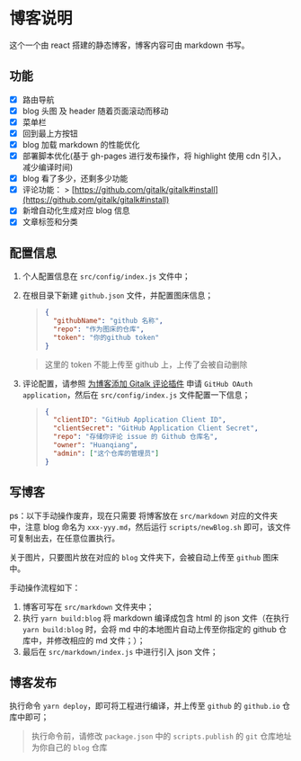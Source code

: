 # 博客说明

这个一个由 react 搭建的静态博客，博客内容可由 markdown 书写。

## 功能

- [x] 路由导航
- [x] blog 头图 及 header 随着页面滚动而移动
- [x] 菜单栏
- [x] 回到最上方按钮
- [x] blog 加载 markdown 的性能优化
- [x] 部署脚本优化(基于 gh-pages 进行发布操作，将 highlight 使用 cdn 引入，减少编译时间)
- [x] blog 看了多少，还剩多少功能
- [x] 评论功能： > [https://github.com/gitalk/gitalk#install](https://github.com/gitalk/gitalk#install)
- [x] 新增自动化生成对应 blog 信息
- [x] 文章标签和分类

## 配置信息

1. 个人配置信息在 `src/config/index.js` 文件中；
2. 在根目录下新建 `github.json` 文件，并配置图床信息；

   > ```json
   > {
   >   "githubName": "github 名称",
   >   "repo": "作为图床的仓库",
   >   "token": "你的github token"
   > }
   > ```

   > 这里的 token 不能上传至 github 上，上传了会被自动删除

3. 评论配置，请参照 [为博客添加 Gitalk 评论插件](https://zhuanlan.zhihu.com/p/81270400) 申请 `GitHub OAuth application`，然后在 `src/config/index.js` 文件配置一下信息；

   > ```json
   > {
   >   "clientID": "GitHub Application Client ID",
   >   "clientSecret": "GitHub Application Client Secret",
   >   "repo": "存储你评论 issue 的 Github 仓库名",
   >   "owner": "Huanqiang",
   >   "admin": ["这个仓库的管理员"]
   > }
   > ```

## 写博客

ps：以下手动操作废弃，现在只需要 将博客放在 `src/markdown` 对应的文件夹中，注意 blog 命名为 `xxx-yyy.md`，然后运行 `scripts/newBlog.sh` 即可，该文件可复制出去，在任意位置执行。

关于图片，只要图片放在对应的 `blog` 文件夹下，会被自动上传至 `github` 图床中。

手动操作流程如下：

1. 博客可写在 `src/markdown` 文件夹中；
2. 执行 `yarn build:blog` 将 markdown 编译成包含 html 的 json 文件（在执行 `yarn build:blog` 时，会将 md 中的本地图片自动上传至你指定的 github 仓库中，并修改相应的 md 文件；）；
3. 最后在 `src/markdown/index.js` 中进行引入 json 文件；

## 博客发布

执行命令 `yarn deploy`，即可将工程进行编译，并上传至 `github` 的 `github.io` 仓库中即可；

> 执行命令前，请修改 `package.json` 中的 `scripts.publish` 的 `git` 仓库地址为你自己的 `blog` 仓库
